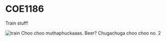 # COE1186
Train stuff!

![train](http://www.freeiconspng.com/uploads/toy-train-png-23.png)
Choo choo muthaphuckaaas.
Beer?
Chugachuga
choo choo no. 2